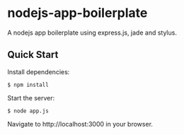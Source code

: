 nodejs-app-boilerplate
======================

A nodejs app boilerplate using express.js, jade and stylus.

## Quick Start


Install dependencies:

    $ npm install

Start the server:

    $ node app.js

Navigate to http://localhost:3000 in your browser.
